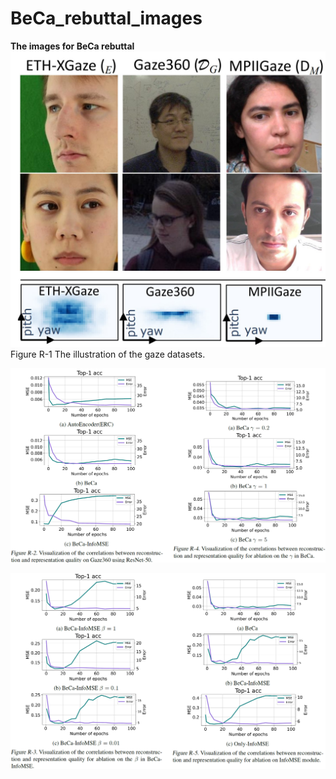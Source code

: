 # BeCa_rebuttal_images
**The images for BeCa rebuttal**
![image](gaze_dataset.png)
Figure R-1 The illustration of the gaze datasets.

![image](rebuttal_fig2-4.png)

![image](rebuttal_fig3-5.png)
